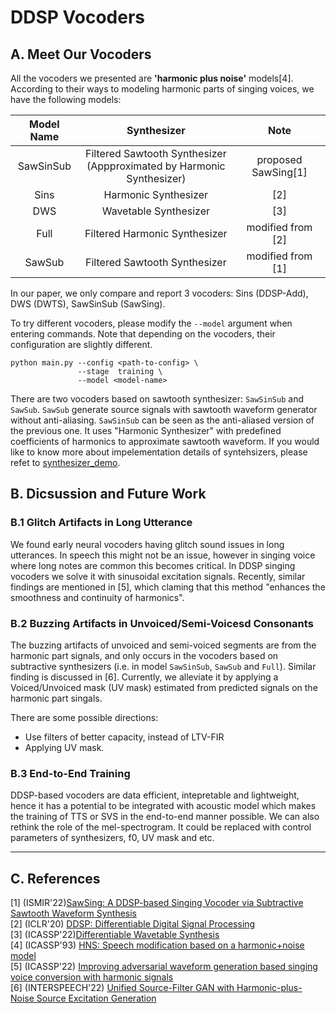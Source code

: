 # DDSP Vocoders

## A. Meet Our Vocoders
All the vocoders we presented are **'harmonic plus noise'** models[4]. According to their ways to modeling harmonic parts of singing voices, we have the following models:

|  Model Name  | Synthesizer          |   Note              |
|:------------:|:--------------------:|:-------------------:|
| SawSinSub    | Filtered Sawtooth Synthesizer </br>(Appproximated by Harmonic Synthesizer)| proposed SawSing[1]|
| Sins         | Harmonic Synthesizer            | [2] |
| DWS          | Wavetable Synthesizer           | [3]               |
| Full         | Filtered Harmonic Synthesizer   | modified from [2] |
| SawSub       | Filtered Sawtooth Synthesizer   | modified from [1]|

In our paper, we only compare and report 3 vocoders: Sins (DDSP-Add), DWS (DWTS), SawSinSub (SawSing). 

To try different vocoders, please modify the `--model` argument when entering commands. Note that depending on the vocoders, their configuration are slightly different.

```
python main.py --config <path-to-config> \
               --stage  training \
               --model <model-name>
```

There are two vocoders based on sawtooth synthesizer: `SawSinSub` and `SawSub`. `SawSub` generate source signals with sawtooth waveform generator without anti-aliasing. `SawSinSub` can be seen as the anti-aliased version of the previous one. It uses "Harmonic Synthesizer" with predefined coefficients of harmonics to approximate sawtooth waveform. If you would like to know more about impelementation details of syntehsizers, please refet to [synthesizer_demo](./synth_demo.ipynb). 

## B. Dicsussion and Future Work

### B.1 Glitch Artifacts in Long Utterance
We found early neural vocoders having glitch sound issues in long utterances. In speech this might not be an issue, however in singing voice where long notes are common this becomes critical. In DDSP singing vocoders we solve it with sinusoidal excitation signals. Recently, similar findings are mentioned in [5], which claming that this method "enhances the smoothness and continuity of harmonics". 

### B.2 Buzzing Artifacts in Unvoiced/Semi-Voicesd Consonants
The buzzing artifacts of unvoiced and semi-voiced segments are from the harmonic part signals, and only occurs in the vocoders based on subtractive synthesizers (i.e. in model `SawSinSub`, `SawSub` and `Full`). Similar finding is discussed in [6]. Currently, we alleviate it by applying a Voiced/Unvoiced mask (UV mask) estimated from predicted signals on the harmonic part singals. 

There are some possible directions:
* Use filters of better capacity, instead of LTV-FIR
* Applying UV mask. 

### B.3 End-to-End Training
DDSP-based vocoders are data efficient, intepretable and lightweight, hence it has a potential to be integrated with acoustic model which makes the training of TTS or SVS in the end-to-end manner possible. We can also rethink the role of the mel-spectrogram. It could be replaced with control parameters of synthesizers, f0, UV mask and etc.

---
## C. References
[1] (ISMIR'22)[SawSing: A DDSP-based Singing Vocoder via Subtractive Sawtooth Waveform Synthesis](./ismir_22_sawsing.pdf)  
[2] (ICLR'20) [DDSP: Differentiable Digital Signal Processing](https://openreview.net/forum?id=B1x1ma4tDr)  
[3] (ICASSP'22)[Differentiable Wavetable Synthesis](https://arxiv.org/abs/2111.10003)  
[4] (ICASSP'93) [HNS: Speech modification based on a harmonic+noise model](https://ieeexplore.ieee.org/document/319365)  
[5] (ICASSP'22) [Improving adversarial waveform generation based singing voice conversion with harmonic signals](https://arxiv.org/abs/2201.10130)  
[6] (INTERSPEECH'22) [Unified Source-Filter GAN with
Harmonic-plus-Noise Source Excitation Generation](https://arxiv.org/pdf/2205.06053.pdf)
